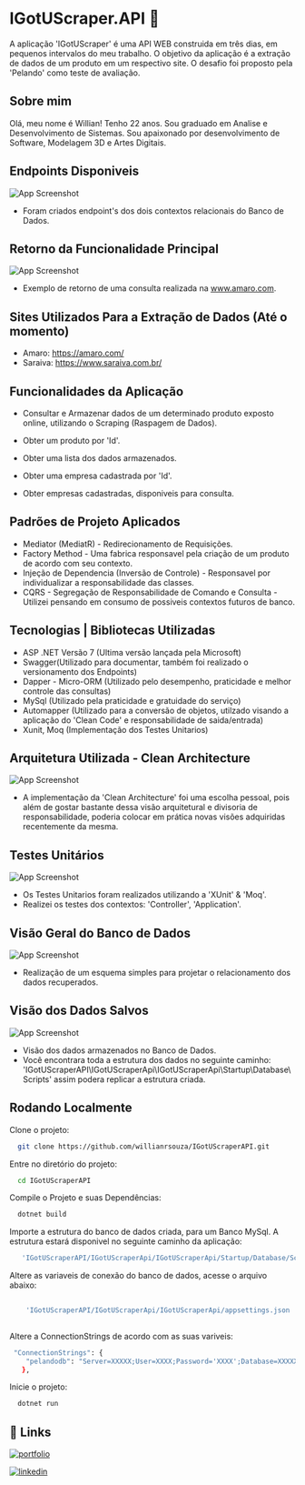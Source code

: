 

# IGotUScraper.API 🚀

A aplicação 'IGotUScraper' é uma API WEB construida em três dias, em pequenos intervalos do meu trabalho. O objetivo da aplicação é a extração de dados de um produto em um respectivo site. O desafio foi proposto pela 'Pelando' como teste de avaliação. 


##  Sobre mim 

Olá, meu nome é Willian! Tenho 22 anos. Sou graduado em Analise e Desenvolvimento de Sistemas.
Sou apaixonado por desenvolvimento de Software, Modelagem
3D e Artes Digitais.  




## Endpoints Disponiveis

![App Screenshot](https://i.ibb.co/y8L8c3v/Controllers.png)

- Foram criados endpoint's dos dois contextos relacionais do Banco de Dados. 

## Retorno da Funcionalidade Principal 

![App Screenshot](https://i.ibb.co/jJQR131/Response.png)

- Exemplo de retorno de uma consulta realizada na www.amaro.com.



## Sites Utilizados Para a Extração de Dados (Até o momento)

- Amaro: https://amaro.com/
- Saraiva: https://www.saraiva.com.br/

## Funcionalidades da Aplicação

- Consultar e Armazenar dados de um determinado produto exposto online, utilizando o Scraping (Raspagem de Dados).
- Obter um produto por 'Id'. 
- Obter uma lista dos dados armazenados.
- Obter uma empresa cadastrada por 'Id'.

- Obter empresas cadastradas, disponiveis para consulta. 


## Padrões de Projeto Aplicados

- Mediator (MediatR) - Redirecionamento de Requisições.
- Factory Method - Uma fabrica responsavel pela criação de um produto de acordo com seu contexto. 
- Injeção de Dependencia (Inversão de Controle) - Responsavel por individualizar a responsabilidade das classes.
- CQRS - Segregação de Responsabilidade de Comando e Consulta  - Utilizei pensando em consumo de possiveis contextos futuros de banco. 

## Tecnologias | Bibliotecas Utilizadas

- ASP .NET Versão 7 (Ultima versão lançada pela Microsoft)
- Swagger(Utilizado para documentar, também foi realizado o versionamento dos Endpoints)
- Dapper - Micro-ORM (Utilizado pelo desempenho, praticidade e melhor controle das consultas)
- MySql (Utilizado pela praticidade e gratuidade do serviço)
- Automapper (Utilizado para a conversão de objetos, utilzado visando a aplicação do 'Clean Code' e responsabilidade de saida/entrada)
- Xunit, Moq (Implementação dos Testes Unitarios)


## Arquitetura Utilizada - Clean Architecture

![App Screenshot](https://five.agency/wp-content/uploads/2016/11/Graph-2.png)


- A implementação da 'Clean Architecture' foi uma escolha pessoal, pois além de gostar bastante dessa visão arquitetural e divisoria de responsabilidade, poderia colocar em prática novas visões adquiridas recentemente da mesma.  



## Testes Unitários

![App Screenshot](https://i.ibb.co/JHPFzQv/Testes.png)

- Os Testes Unitarios foram realizados utilizando a 'XUnit' & 'Moq'.
- Realizei os testes dos contextos: 'Controller', 'Application'.

## Visão Geral do Banco de Dados

![App Screenshot](https://i.ibb.co/yR2vLtK/Database.png)

- Realização de um esquema simples para projetar o relacionamento dos dados recuperados. 

## Visão dos Dados Salvos

![App Screenshot](https://i.ibb.co/BjL6Lnh/Banco-de-dados.png)

- Visão dos dados armazenados no Banco de Dados.  
- Você encontrara toda a estrutura dos dados no seguinte caminho: 'IGotUScraperAPI\IGotUScraperApi\IGotUScraperApi\Startup\Database\Scripts' assim podera replicar a estrutura criada. 
## Rodando Localmente

Clone o projeto:

```bash
  git clone https://github.com/willianrsouza/IGotUScraperAPI.git
```

Entre no diretório do projeto:

```bash
  cd IGotUScraperAPI
```

Compile o Projeto e suas Dependências:

```bash
  dotnet build
```

Importe a estrutura do banco de dados criada, para um Banco MySql. A estrutura estará disponivel no seguinte caminho da aplicação:

```bash
   'IGotUScraperAPI/IGotUScraperApi/IGotUScraperApi/Startup/Database/Scripts'
```

Altere as variaveis de conexão do banco de dados, acesse o arquivo abaixo:

```bash
  
    'IGotUScraperAPI/IGotUScraperApi/IGotUScraperApi/appsettings.json '
 
``` 

Altere a ConnectionStrings de acordo com as suas variveis:

```bash
 "ConnectionStrings": {
    "pelandodb": "Server=XXXXX;User=XXXX;Password='XXXX';Database=XXXXX"
   },
```


Inicie o projeto:

```bash
  dotnet run
```


## 🔗 Links

[![portfolio](https://img.shields.io/badge/my_portfolio-000?style=for-the-badge&logo=ko-fi&logoColor=white)](https://openprocessing.org/user/356020/?view=sketches&o=4)

[![linkedin](https://img.shields.io/badge/linkedin-0A66C2?style=for-the-badge&logo=linkedin&logoColor=white)](https://www.linkedin.com/in/willianrsouza/)


